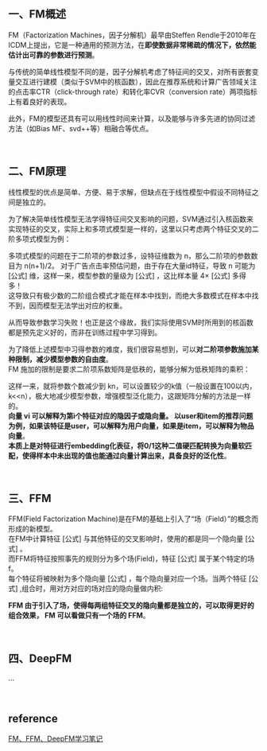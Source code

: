 ## 一、FM概述
FM（Factorization Machines，因子分解机）最早由Steffen Rendle于2010年在ICDM上提出，它是一种通用的预测方法，在**即使数据非常稀疏的情况下，依然能估计出可靠的参数进行预测**。

与传统的简单线性模型不同的是，因子分解机考虑了特征间的交叉，对所有嵌套变量交互进行建模（类似于SVM中的核函数），因此在推荐系统和计算广告领域关注的点击率CTR（click-through rate）和转化率CVR（conversion rate）两项指标上有着良好的表现。

此外，FM的模型还具有可以用线性时间来计算，以及能够与许多先进的协同过滤方法（如Bias MF、svd++等）相融合等优点。

&nbsp;
## 二、FM原理
线性模型的优点是简单、方便、易于求解，但缺点在于线性模型中假设不同特征之间是独立的。

为了解决简单线性模型无法学得特征间交叉影响的问题，SVM通过引入核函数来实现特征的交叉，实际上和多项式模型是一样的，这里以只考虑两个特征交叉的二阶多项式模型为例：

多项式模型的问题在于二阶项的参数过多，设特征维数为 n，那么二阶项的参数数目为 n(n+1)/2。 对于广告点击率预估问题，由于存在大量id特征，导致 n 可能为 [公式] 维，这样一来，模型参数的量级为 [公式] ，这比样本量 4× [公式] 多得多！   
这导致只有极少数的二阶组合模式才能在样本中找到，而绝大多数模式在样本中找不到，因而模型无法学出对应的权重。

从而导致参数学习失败！也正是这个缘故，我们实际使用SVM时所用到的核函数都是预先定义好的，而非在训练过程中学习得到。

为了降低上述模型中习得参数的难度，我们很容易想到，可以**对二阶项参数施加某种限制，减少模型参数的自由度**。  
FM 施加的限制是要求二阶项系数矩阵是低秩的，能够分解为低秩矩阵的乘积：

这样一来，就将参数个数减少到 kn，可以设置较少的k值（一般设置在100以内，k<<n），极大地减少模型参数，增强模型泛化能力，这跟矩阵分解的方法是一样的。  
**向量 vi 可以解释为第i个特征对应的隐因子或隐向量。 以user和item的推荐问题为例，如果该特征是user，可以解释为用户向量，如果是item，可以解释为物品向量**。  
**本质上是对特征进行embedding化表征，将0/1这种二值硬匹配转换为向量软匹配，使得样本中未出现的值也能通过向量计算出来，具备良好的泛化性**。


&nbsp;
## 三、FFM
FFM(Field Factorization Machine)是在FM的基础上引入了“场（Field）”的概念而形成的新模型。  
在FM中计算特征 [公式] 与其他特征的交叉影响时，使用的都是同一个隐向量 [公式] 。   
而FFM将特征按照事先的规则分为多个场(Field)，特征 [公式] 属于某个特定的场f。   
每个特征将被映射为多个隐向量 [公式] ，每个隐向量对应一个场。当两个特征 [公式] ,组合时，用对方对应的场对应的隐向量做内积:

**FFM 由于引入了场，使得每两组特征交叉的隐向量都是独立的，可以取得更好的组合效果， FM 可以看做只有一个场的 FFM**。

&nbsp;
## 四、DeepFM
...

&nbsp;
## reference
[FM、FFM、DeepFM学习笔记](https://zhuanlan.zhihu.com/p/61096338)
